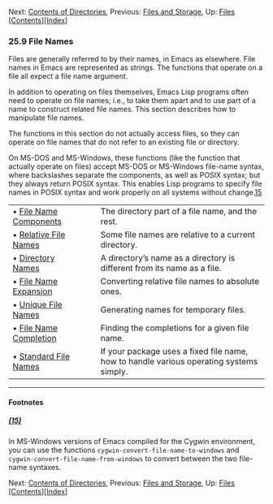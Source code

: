 

Next: [Contents of Directories](Contents-of-Directories.html), Previous: [Files and Storage](Files-and-Storage.html), Up: [Files](Files.html)   \[[Contents](index.html#SEC_Contents "Table of contents")]\[[Index](Index.html "Index")]

### 25.9 File Names

Files are generally referred to by their names, in Emacs as elsewhere. File names in Emacs are represented as strings. The functions that operate on a file all expect a file name argument.

In addition to operating on files themselves, Emacs Lisp programs often need to operate on file names; i.e., to take them apart and to use part of a name to construct related file names. This section describes how to manipulate file names.

The functions in this section do not actually access files, so they can operate on file names that do not refer to an existing file or directory.

On MS-DOS and MS-Windows, these functions (like the function that actually operate on files) accept MS-DOS or MS-Windows file-name syntax, where backslashes separate the components, as well as POSIX syntax; but they always return POSIX syntax. This enables Lisp programs to specify file names in POSIX syntax and work properly on all systems without change.[15](#FOOT15)

|                                                     |    |                                                                                         |
| :-------------------------------------------------- | -- | :-------------------------------------------------------------------------------------- |
| • [File Name Components](File-Name-Components.html) |    | The directory part of a file name, and the rest.                                        |
| • [Relative File Names](Relative-File-Names.html)   |    | Some file names are relative to a current directory.                                    |
| • [Directory Names](Directory-Names.html)           |    | A directory’s name as a directory is different from its name as a file.                 |
| • [File Name Expansion](File-Name-Expansion.html)   |    | Converting relative file names to absolute ones.                                        |
| • [Unique File Names](Unique-File-Names.html)       |    | Generating names for temporary files.                                                   |
| • [File Name Completion](File-Name-Completion.html) |    | Finding the completions for a given file name.                                          |
| • [Standard File Names](Standard-File-Names.html)   |    | If your package uses a fixed file name, how to handle various operating systems simply. |

***

#### Footnotes

##### [(15)](#DOCF15)

In MS-Windows versions of Emacs compiled for the Cygwin environment, you can use the functions `cygwin-convert-file-name-to-windows` and `cygwin-convert-file-name-from-windows` to convert between the two file-name syntaxes.

Next: [Contents of Directories](Contents-of-Directories.html), Previous: [Files and Storage](Files-and-Storage.html), Up: [Files](Files.html)   \[[Contents](index.html#SEC_Contents "Table of contents")]\[[Index](Index.html "Index")]
